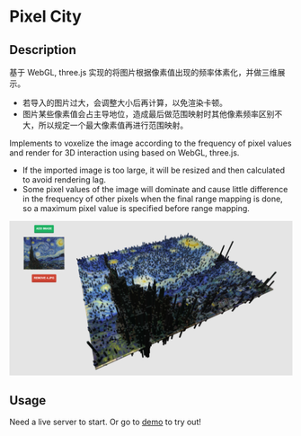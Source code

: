 # Pixel City

## Description
基于 WebGL, three.js 实现的将图片根据像素值出现的频率体素化，并做三维展示。
- 若导入的图片过大，会调整大小后再计算，以免渲染卡顿。
- 图片某些像素值会占主导地位，造成最后做范围映射时其他像素频率区别不大，所以规定一个最大像素值再进行范围映射。

Implements to voxelize the image according to the frequency of pixel values and render for 3D interaction using based on WebGL, three.js.
- If the imported image is too large, it will be resized and then calculated to avoid rendering lag.
- Some pixel values of the image will dominate and cause little difference in the frequency of other pixels when the final range mapping is done, so a maximum pixel value is specified before range mapping.

![screenshot](https://github.com/12vv/12vv.github.io/blob/master/images/proj/PIXELCITY.png)

## Usage
Need a live server to start.
Or go to [demo](https://12vv.github.io/projects/pixelcity.html) to try out!
